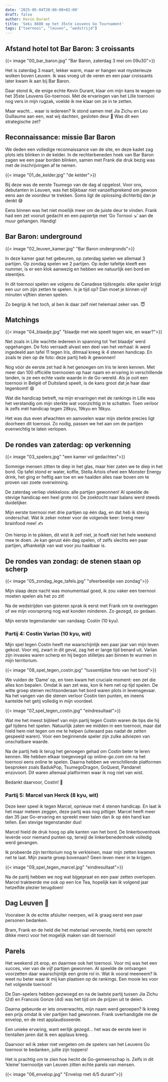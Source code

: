 ```yaml
---
date: '2025-05-04T20:00:00+02:00'
draft: false
author: Kevin Durant
title: 'Seki 8600 op het 35ste Leuvens Go Tournament'
tags: ["toernooi", "leuven", "wedstrijd"]
---
```


## Afstand hotel tot Bar Baron: 3 croissants
{{< image "00_bar_baron.jpg" "Bar Baron, zaterdag 3 mei om 09u30">}}

Het is zaterdag 3 maart, lekker warm, maar er hangen wat mysterieuze wolken boven Leuven. Ik was vroeg uit de veren en een paar croissants later kwam ik aan bij Bar Baron. 

Daar stond ik, de enige echte Kevin Durant, klaar om mijn kans te wagen op het 35ste Leuvens Go-toernooi. Met de ervaringen van het Lille toernooi nog vers in mijn rugzak, voelde ik me klaar om ze in te zetten.

Maar wacht... waar is iedereen? Ik stond samen met Jia Zichu en Leo Guillaume aan een, wat wij dachten, gesloten deur 🤔 Was dit een strategische zet?

## Reconnaissance: missie Bar Baron
We deden een volledige reconnaissance van de site, en deze kadet zag plots iets blinken in de kelder. In de rechterbeneden hoek van Bar Baron zagen we een paar borden blinken, samen met Frank die druk bezig was met de inschrijvingen af te nemen.

{{< image "01_de_kelder.jpg" "de kelder">}}

Bij deze was de eerste Tsumego van de dag al opgelost. Voor ons, debutanten in Leuven, was het blijkbaar niet vanzelfsprekend om gewoon eens aan de voordeur te trekken. Soms ligt de oplossing dichterbij dan je denkt 😅

Eens binnen was het niet moeilijk meer om de juiste deur te vinden. Frank had een zet vooruit gedacht en een papiertje met ‘Go Tornooi ↘️’ aan de muur gehangen. Handig!

## Bar Baron: underground
{{< image "02_leuven_kamer.jpg" "Bar Baron ondergronds">}}

In deze kamer gaat het gebeuren, op zaterdag spelen we allemaal 3 partijen. Op zondag spelen we 2 partijen. Op ieder tafeltje kleeft een nummer, is er een klok aanwezig en hebben we natuurlijk een bord en steentjes. 

In dit toernooi spelen we volgens de Canadese tijdsregels: elke speler krijgt een uur om zijn zetten te spelen. Is je tijd op? Dan moet je binnen vijf minuten vijftien stenen spelen. 

Zo begrijp ik het toch, al ben ik daar zelf niet helemaal zeker van. 😇

## Matchings
{{< image "04_blaadje.jpg" "blaadje met wie speelt tegen wie, en waar?">}}

Net zoals in Lille wachtte iedereen in spanning tot ‘het blaadje’ werd opgehangen. De foto verraadt alvast een deel van het verhaal: ik werd ingedeeld aan tafel 11 tegen Iris, ditmaal kreeg ik 4 stenen handicap. En zoals te zien op de foto: deze partij heb ik gewonnen! 

Nog vóór de eerste zet had ik het genoegen om Iris te leren kennen. Met meer dan 100 officiële toernooien op haar naam en ervaring in verschillende landen, is ze een echte vaste waarde in de Go-wereld. Als je ooit een toernooi in België of Duitsland speelt, is de kans groot dat je haar daar tegenkomt! 😄

Wat die handicap betreft, na mijn ervaringen met de rankings in Lille was het verstandig om mijn sterkte wat voorzichtig in te schatten. Toen verloor ik zelfs mét handicap tegen 28kyu, 19kyu en 16kyu. 

Het was dus even afwachten en aanvoelen waar mijn sterkte precies ligt doorheen dit toernooi. Zo nodig, passen we het aan om de partijen evenwichtig te laten verlopen.

## De rondes van zaterdag: op verkenning
{{< image "03_spelers.jpg" "een kamer vol gedachtes">}}

Sommige mensen zitten te diep in het glas, maar hier zaten we te diep in het bord. Op tafel stond er water, koffie, Stella Artois ofwel een Monster Energy drink, het ging er heftig aan toe en we haalden alles naar boven om te proven van zoete overwinning.

De zaterdag verliep vlekkeloos: alle partijen gewonnen! Al speelde de stevige handicap een heel grote rol. De zoektocht naar balans werd steeds duidelijker. 

Mijn eerste toernooi met drie partijen op één dag, en dat heb ik stevig onderschat. Wat ik zeker noteer voor de volgende keer: breng meer brainfood mee! ✍️ 

Om hierop in te pikken, dit wist ik zelf niet, je hoeft niet het hele weekend mee te doen. Je kan gerust één dag spelen, of zelfs slechts een paar partijen, afhankelijk van wat voor jou haalbaar is. 

## De rondes van zondag: de stenen staan op scherp
{{< image "05_zondag_lege_tafels.jpg" "sfeerbeeldje van zondag">}}

Mijn slaap deze nacht was monumentaal goed, ik zou vaker een toernooi moeten spelen als het zo zit!

Na de wedstrijden van gisteren sprak ik eerst met Frank om te overleggen of we mijn voorsprong nog wat konden minderen. Zo gezegd, zo gedaan. 

Mijn eerste tegenstander van vandaag: Costin (10 kyu).

### Partij 4: Costin Varlan (10 kyu, wit)
Mijn spel tegen Costin heeft me waarschijnlijk een paar jaar van mijn leven gekost. Voor mij, zwart in dit geval, zag het er lange tijd benard uit. Varlan zijn invasies waren scherp en hij begon stilletjes aan binnen te wurmen in mijn territorium. 

{{< image "08_spel_tegen_costin.jpg" "tussentijdse foto van het bord">}}

We vulden de ‘Dame’ op, en toen kwam het cruciale moment: een zet die alles kon bepalen. Omdat ik aan zet was, kon ik hem net op tijd spelen. De witte groep stenen rechtsonderaan het bord waren plots in levensgevaar. Na het vangen van die stenen verloor Costin tien punten, en ineens kantelde het getij volledig in mijn voordeel. 

{{< image "07_spel_tegen_costin.jpg" "eindresultaat">}}

Wat me het meest bijbleef van mijn partij tegen Costin waren de tips die hij gaf tijdens het spelen. Natuurlijk zaten we midden in een toernooi, maar dat hield hem niet tegen om me te helpen (uiteraard pas nadat de zetten gespeeld waren). Voor een beginnende speler zijn zulke adviezen van onschatbare waarde.

Na de partij heb ik terug het genoegen gehad om Costin beter te leren kennen. We hebben elkaar toegevoegd op online-go.com om na het toernooi eens online te spelen. Daarna hebben we verschillende platformen besproken zoals BadukPop, TsumegoDragon, GoQuest, Pandanet enzovoort. Dit waren allemaal platformen waar ik nog niet van wist. 

Bedankt daarvoor, Costin! 💪

### Partij 5: Marcel van Herck (8 kyu, wit)
Deze keer speel ik tegen Marcel, opnieuw met 4 stenen handicap. En laat ik het maar meteen zeggen, deze partij was nog pittiger. Marcel heeft meer dan 35 jaar Go-ervaring en spreekt meer talen dan ik op één hand kan tellen. Een stevige tegenstander dus!

Marcel hield de druk hoog op alle kanten van het bord. De linkerbovenhoek leverde voor niemand punten op, terwijl de linkerbenedenhoek volledig werd gevangen.

Ik probeerde zijn territorium nog te verkleinen, maar mijn zetten kwamen net te laat. Mijn zwarte groep bovenaan? Geen leven meer in te krijgen.

{{< image "09_spel_tegen_marcel.jpg" "eindresultaat">}}

Na de partij hebben we nog wat bijgepraat en een paar zetten overlopen. Marcel trakteerde me ook op een Ice Tea, hopelijk kan ik volgend jaar hetzelfde plezier terugdoen!

## Dag Leuven 👋
Vooraleer ik de echte afsluiter neerpen, wil ik graag eerst een paar personen bedanken.

Bram, Frank en de held die het materiaal vervoerde, hierbij een oprecht dikke merci voor het mogelijk maken van dit toernooi!

## Parels
Het weekend zit erop, en daarmee ook het toernooi. Voor mij was het een succes, vier van de vijf partijen gewonnen. Al speelde de ontvangen voorzetten daar waarschijnlijk een grote rol in. Wat ik vooral meeneem? Ik weet nu beter waar ik mij kan plaatsen op de rankings. Een mooie les voor het volgende toernooi!

De Dan-spelers hebben gezwoegd en na de laatste partij tussen Jia Zichu (2d) en Francois Gonze (4d) was het tijd om de prijzen uit te delen. 

Daarna gebeurde er iets onverwachts, mijn naam werd geroepen? Ik kreeg een prijs omdat ik vier partijen had gewonnen. Frank overhandigde me de envelop, en de rest applaudisseerde. 

Een unieke ervaring, want eerlijk gezegd… het was de eerste keer in tientallen jaren dat ik een applaus kreeg. 

Daarvoor wil ik zeker niet vergeten om de spelers van het Leuvens Go toernooi te bedanken, jullie zijn toppers!

Het is prachtig om te zien hoe hecht de Go-gemeenschap is. Zelfs in dit ‘kleine’ toernooitje van Leuven zitten echte parels van mensen.

{{< image "06_envelop.jpg" "Envelop met 4/5 durant">}}